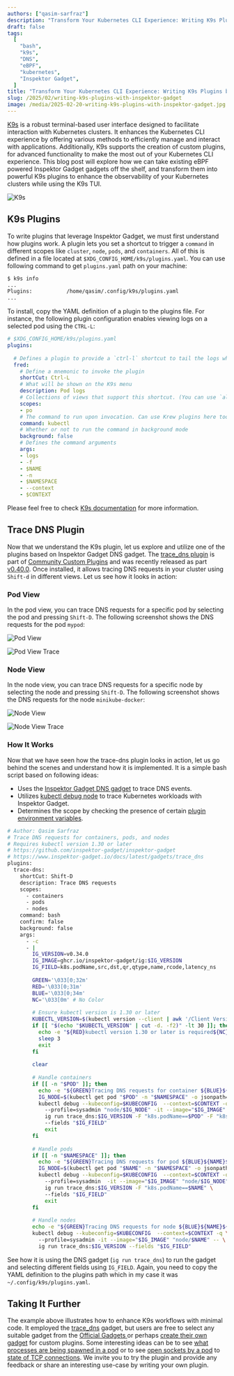 ```yaml
---
authors: ["qasim-sarfraz"]
description: "Transform Your Kubernetes CLI Experience: Writing K9s Plugins by Leveraging Inspektor Gadget"
draft: false
tags:
  [
    "bash",
    "k9s",
    "DNS",
    "eBPF",
    "kubernetes",
    "Inspektor Gadget",
  ]
title: "Transform Your Kubernetes CLI Experience: Writing K9s Plugins by Leveraging Inspektor Gadget"
slug: /2025/02/writing-k9s-plugins-with-inspektor-gadget
image: /media/2025-02-20-writing-k9s-plugins-with-inspektor-gadget.jpg
---
```


[K9s](https://github.com/derailed/k9s) is a robust terminal-based user interface designed to facilitate interaction with Kubernetes clusters. It enhances the Kubernetes CLI experience
by offering various methods to efficiently manage and interact with applications. Additionally, K9s supports the creation of custom plugins,
for advanced functionality to make the most out of your Kubernetes CLI experience. This blog post will explore how we can take existing eBPF powered Inspektor Gadget gadgets
off the shelf, and transform them into powerful K9s plugins to enhance the observability of your Kubernetes clusters while using the K9s TUI.

<!-- truncate -->

![K9s](/media/k9s/overview.png)

## K9s Plugins

To write plugins that leverage Inspektor Gadget, we must first understand how plugins work. A plugin lets you set a shortcut to trigger a `command` in different
scopes like `cluster`, `node`, `pods`, and `containers`. All of this is defined in a file located at `$XDG_CONFIG_HOME/k9s/plugins.yaml`. 
You can use following command to get `plugins.yaml` path on your machine:

```bash
$ k9s info 
... 
Plugins:           /home/qasim/.config/k9s/plugins.yaml 
... 
```

To install, copy the YAML definition of a plugin to the plugins file. For instance, the following plugin configuration enables viewing logs on a selected pod using the `CTRL-L`:

```yaml
# $XDG_CONFIG_HOME/k9s/plugins.yaml 
plugins: 
 
  # Defines a plugin to provide a `ctrl-l` shortcut to tail the logs while in pod view. 
  fred: 
    # Define a mnemonic to invoke the plugin 
    shortCut: Ctrl-L 
    # What will be shown on the K9s menu 
    description: Pod logs 
    # Collections of views that support this shortcut. (You can use `all`) 
    scopes: 
    - po 
    # The command to run upon invocation. Can use Krew plugins here too! 
    command: kubectl 
    # Whether or not to run the command in background mode 
    background: false 
    # Defines the command arguments 
    args: 
    - logs 
    - -f 
    - $NAME 
    - -n 
    - $NAMESPACE 
    - --context 
    - $CONTEXT 
```

Please feel free to check [K9s documentation](https://k9scli.io/topics/plugins/) for more information.

## Trace DNS Plugin

Now that we understand the K9s plugin, let us explore and utilize one of the plugins based on Inspektor Gadget DNS gadget. The [trace_dns plugin](https://github.com/derailed/k9s/blob/v0.40.3/plugins/trace-dns.yaml)
is part of [Community Custom Plugins](https://github.com/derailed/k9s/tree/v0.40.3/plugins) and was recently released as part [v0.40.0](https://github.com/derailed/k9s/releases/tag/v0.40.0).
Once installed, it allows tracing DNS requests in your cluster using `Shift-d` in different views. Let us see how it looks in action:

### Pod View

In the pod view, you can trace DNS requests for a specific pod by selecting the pod and pressing `Shift-D`. The following screenshot shows the DNS requests for the pod `mypod`:

![Pod View](/media/k9s/pod-view.png)

![Pod View Trace](/media/k9s/pod-view-trace.png)

### Node View

In the node view, you can trace DNS requests for a specific node by selecting the node and pressing `Shift-D`. The following screenshot shows the DNS requests for the node `minikube-docker`:

![Node View](/media/k9s/node-view.png)

![Node View Trace](/media/k9s/node-view-trace.png)

### How It Works

Now that we have seen how the trace-dns plugin looks in action, let us go behind the scenes and understand how it is implemented. It is a simple bash script based on following ideas:

- Uses the [Inspektor Gadget DNS gadget](https://inspektor-gadget.io/docs/latest/gadgets/trace_dns/) to trace DNS events.
- Utilizes [kubectl debug node](https://inspektor-gadget.io/docs/latest/quick-start/#kubectl-node-debug) to trace Kubernetes workloads with Inspektor Gadget.
- Determines the scope by checking the presence of certain [plugin environment variables](https://k9scli.io/topics/plugins/).

```bash
# Author: Qasim Sarfraz 
# Trace DNS requests for containers, pods, and nodes 
# Requires kubectl version 1.30 or later 
# https://github.com/inspektor-gadget/inspektor-gadget 
# https://www.inspektor-gadget.io/docs/latest/gadgets/trace_dns 
plugins: 
  trace-dns: 
    shortCut: Shift-D 
    description: Trace DNS requests 
    scopes: 
      - containers 
      - pods 
      - nodes 
    command: bash 
    confirm: false 
    background: false 
    args: 
      - -c 
      - | 
        IG_VERSION=v0.34.0 
        IG_IMAGE=ghcr.io/inspektor-gadget/ig:$IG_VERSION 
        IG_FIELD=k8s.podName,src,dst,qr,qtype,name,rcode,latency_ns 
         
        GREEN='\033[0;32m' 
        RED='\033[0;31m' 
        BLUE='\033[0;34m' 
        NC='\033[0m' # No Color 
         
        # Ensure kubectl version is 1.30 or later 
        KUBECTL_VERSION=$(kubectl version --client | awk '/Client Version:/{print $3}') 
        if [[ "$(echo "$KUBECTL_VERSION" | cut -d. -f2)" -lt 30 ]]; then 
          echo -e "${RED}kubectl version 1.30 or later is required${NC}" 
          sleep 3 
          exit 
        fi 
         
        clear 
 
        # Handle containers 
        if [[ -n "$POD" ]]; then 
          echo -e "${GREEN}Tracing DNS requests for container ${BLUE}${NAME}${GREEN} in pod ${BLUE}${POD}${GREEN} in namespace ${BLUE}${NAMESPACE}${NC}" 
          IG_NODE=$(kubectl get pod "$POD" -n "$NAMESPACE" -o jsonpath='{.spec.nodeName}') 
          kubectl debug --kubeconfig=$KUBECONFIG  --context=$CONTEXT -q \ 
            --profile=sysadmin "node/$IG_NODE" -it --image="$IG_IMAGE" -- \ 
            ig run trace_dns:$IG_VERSION -F "k8s.podName==$POD" -F "k8s.containerName=$NAME" \ 
            --fields "$IG_FIELD" 
            exit 
        fi 
         
        # Handle pods 
        if [[ -n "$NAMESPACE" ]]; then 
          echo -e "${GREEN}Tracing DNS requests for pod ${BLUE}${NAME}${GREEN} in namespace ${BLUE}${NAMESPACE}${NC}" 
          IG_NODE=$(kubectl get pod "$NAME" -n "$NAMESPACE" -o jsonpath='{.spec.nodeName}') 
          kubectl debug --kubeconfig=$KUBECONFIG  --context=$CONTEXT -q \ 
            --profile=sysadmin  -it --image="$IG_IMAGE" "node/$IG_NODE" -- \ 
            ig run trace_dns:$IG_VERSION -F "k8s.podName==$NAME" \ 
            --fields "$IG_FIELD" 
            exit 
        fi 
         
        # Handle nodes 
        echo -e "${GREEN}Tracing DNS requests for node ${BLUE}${NAME}${NC}" 
        kubectl debug --kubeconfig=$KUBECONFIG  --context=$CONTEXT -q \ 
          --profile=sysadmin -it --image="$IG_IMAGE" "node/$NAME" -- \ 
          ig run trace_dns:$IG_VERSION --fields "$IG_FIELD" 
```

See how it is using the DNS gadget (`ig run trace_dns`) to run the gadget and selecting different fields using `IG_FIELD`.
Again, you need to copy the YAML definition to the plugins path which in my case it was `~/.config/k9s/plugins.yaml`.

## Taking It Further

The example above illustrates how to enhance K9s workflows with minimal code. It employed the [trace_dns](https://inspektor-gadget.io/docs/latest/gadgets/trace_dns/) gadget,
but users are free to select any suitable gadget from the [Official Gadgets ](https://artifacthub.io/packages/search?kind=22&verified_publisher=true&official=true&cncf=true&sort=relevance&page=1)or perhaps [create their own gadget](https://inspektor-gadget.io/docs/latest/gadget-devel/hello-world-gadget/)
for custom plugins. Some interesting ideas can be to see [what processes are being spawned in a pod](https://inspektor-gadget.io/docs/latest/gadgets/trace_exec) or to see [open sockets by a pod](https://inspektor-gadget.io/docs/latest/gadgets/snapshot_socket/) to [state of TCP connections](https://inspektor-gadget.io/docs/latest/gadgets/trace_tcp/).
We invite you to try the plugin and provide any feedback or share an interesting use-case by writing your own plugin. 